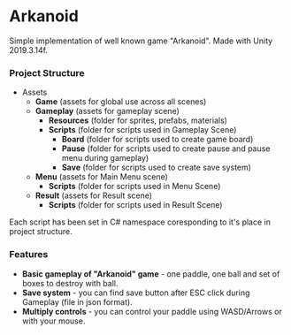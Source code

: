# Arkanoid
Simple implementation of well known game "Arkanoid". Made with Unity 2019.3.14f.

### Project Structure

- Assets
  - **Game** (assets for global use across all scenes)
  - **Gameplay** (assets for gameplay scene)
    - **Resources** (folder for sprites, prefabs, materials)
    - **Scripts** (folder for scripts used in Gameplay Scene)
      - **Board** (folder for scripts used to create game board)
      - **Pause** (folder for scripts used to create pause and pause menu during gameplay)
      - **Save** (folder for scripts used to create save system)
  - **Menu** (assets for Main Menu scene)
    - **Scripts** (folder for scripts used in Menu Scene)
  - **Result** (assets for Result scene)
    - **Scripts** (folder for scripts used in Result Scene)
  
Each script has been set in C# namespace coresponding to it's place in project structure.

### Features

- **Basic gameplay of "Arkanoid" game** - one paddle, one ball and set of boxes to destroy with ball.
- **Save system** - you can find save button after ESC click during Gameplay (file in json format).
- **Multiply controls** - you can control your paddle using WASD/Arrows or with your mouse.
